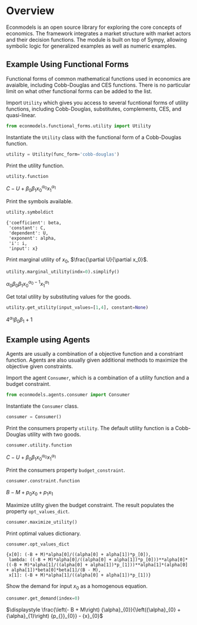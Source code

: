 # Overview

Econmodels is an open source library for exploring the core concepts of economics. The framework integrates a market structure with market actors and their decision functions. The module is built on top of Sympy, allowing symbolic logic for generalized examples as well as numeric examples.

## Example Using Functional Forms

Functional forms of common mathematical functions used in economics are avaialble, including Cobb-Douglas and CES functions. There is no particular limit on what other functional forms can be added to the list.

Import `Utility` which gives you access to several fucntional forms of utility functions, including Cobb-Douglas, substitutes, complements, CES, and quasi-linear.


```python
from econmodels.functional_forms.utility import Utility
```

Instantiate the `Utility` class with the functional form of a Cobb-Douglas function.


```python
utility = Utility(func_form='cobb-douglas')
```

Print the utility function.


```python
utility.function
```




$\displaystyle C - U + {\beta}_{0} {\beta}_{1} {x}_{0}^{{\alpha}_{0}} {x}_{1}^{{\alpha}_{1}}$



Print the symbols available.


```python
utility.symboldict
```




    {'coefficient': beta,
     'constant': C,
     'dependent': U,
     'exponent': alpha,
     'i': i,
     'input': x}



Print marginal utility of $x_0$, $\frac{\partial U}{\partial x_0}$.


```python
utility.marginal_utility(indx=0).simplify()
```




$\displaystyle {\alpha}_{0} {\beta}_{0} {\beta}_{1} {x}_{0}^{{\alpha}_{0} - 1} {x}_{1}^{{\alpha}_{1}}$



Get total utility by substituting values for the goods.


```python
utility.get_utility(input_values=[1,4], constant=None)
```




$\displaystyle 4^{{\alpha}_{1}} {\beta}_{0} {\beta}_{1} + 1$



## Example using Agents

Agents are usually a combination of a objective function and a constriant function. Agents are also usually given additional methods to maximize the objective given constraints.

Import the agent `Consumer`, which is a combination of a utility function and a budget constraint. 


```python
from econmodels.agents.consumer import Consumer
```

Instantiate the `Consumer` class.


```python
consumer = Consumer()
```

Print the consumers property `utility`. The default utility function is a Cobb-Douglas utility with two goods.


```python
consumer.utility.function
```




$\displaystyle C - U + {\beta}_{0} {\beta}_{1} {x}_{0}^{{\alpha}_{0}} {x}_{1}^{{\alpha}_{1}}$



Print the consumers property `budget_constraint`.


```python
consumer.constraint.function
```




$\displaystyle B - M + {p_{}}_{0} {x}_{0} + {p_{}}_{1} {x}_{1}$



Maximize utility given the budget constraint. The result populates the property `opt_values_dict`.


```python
consumer.maximize_utility()
```

Print optimal values dictionary.


```python
consumer.opt_values_dict
```




    {x[0]: (-B + M)*alpha[0]/((alpha[0] + alpha[1])*p_[0]),
     lambda: ((-B + M)*alpha[0]/((alpha[0] + alpha[1])*p_[0]))**alpha[0]*((-B + M)*alpha[1]/((alpha[0] + alpha[1])*p_[1]))**alpha[1]*(alpha[0] + alpha[1])*beta[0]*beta[1]/(B - M),
     x[1]: (-B + M)*alpha[1]/((alpha[0] + alpha[1])*p_[1])}



Show the demand for input $x_0$ as a homogenous equation.


```python
consumer.get_demand(index=0)
```




$\displaystyle \frac{\left(- B + M\right) {\alpha}_{0}}{\left({\alpha}_{0} + {\alpha}_{1}\right) {p_{}}_{0}} - {x}_{0}$


